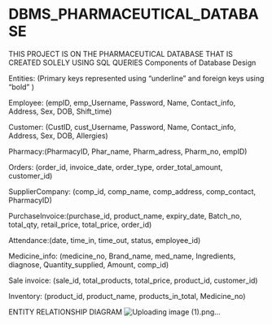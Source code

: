 # DBMS_PHARMACEUTICAL_DATABASE
THIS PROJECT IS ON THE PHARMACEUTICAL DATABASE THAT IS CREATED SOLELY USING SQL QUERIES 
Components of Database Design

Entities:
(Primary keys represented using  “underline” and foreign keys using “bold” )

Employee: (empID, emp_Username, Password, Name, Contact_info, Address, Sex, DOB, Shift_time) 

Customer: (CustID, cust_Username, Password, Name, Contact_info, Address, Sex, DOB, Allergies)

Pharmacy:(PharmacyID, Phar_name, Pharm_adress, Pharm_no, empID)

Orders: (order_id, invoice_date, order_type, order_total_amount, customer_id)

SupplierCompany: (comp_id, comp_name, comp_address, comp_contact, PharmacyID)

PurchaseInvoice:(purchase_id, product_name, expiry_date, Batch_no, total_qty, retail_price, total_price, order_id)

Attendance:(date, time_in, time_out, status, employee_id)

Medicine_info: (medicine_no, Brand_name, med_name, Ingredients, diagnose, Quantity_supplied, Amount, comp_id)

Sale invoice: (sale_id, total_products, total_price, product_id, customer_id)

Inventory: (product_id, product_name, products_in_total, Medicine_no)

ENTITY RELATIONSHIP DIAGRAM
![Uploading image (1).png…]()
